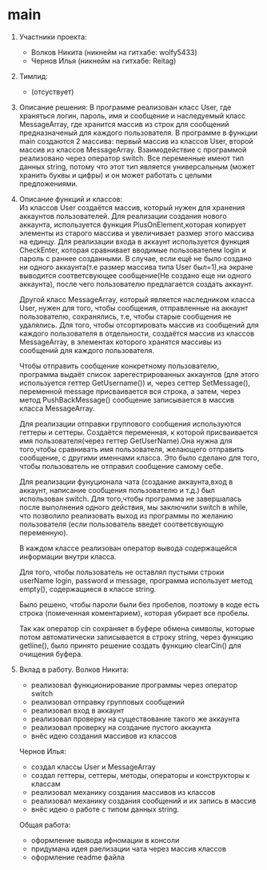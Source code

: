 # main
1.  Участники проекта: 
    - Волков Никита (никнейм на гитхабе: wolfy5433)
    - Чернов Илья (никнейм на гитхабе: Reitag)

2.  Тимлид: 
    - (отсуствует)

3.  Описание решения:
     В программе реализован класс User, где храняться логин, пароль, имя и сообщение и наследуемый класс MessageArray, где хранится массив из строк для сообщений предназначеный для каждого пользователя.
     В программе в функции main создаются 2 массива: первый массив из классов User, второй массив из классов MessageArray. Взаимодействие с программой реализовано через оператор switch.
     Все переменные имеют тип данных string, потому что этот тип является универсальным (может хранить буквы и цифры) и он может работать с целыми предложениями. 

4.  Описание функций и классов:   
    Из классов User создаётся массив, который нужен для хранения аккаунтов пользователей. Для реализации создания нового аккаунта, используется функция PlusOnElement,которая копирует элементы из старого массива и увеличивает размер этого массива на единцу. Для реализации входа в аккаунт используется функция CheckEnter, которая сравнивает вводимые пользователем login и пароль с раннее созданными. В случае, если ещё не было создано ни одного аккаунта(т.е размер массива типа User был=1),на экране выводится соответсвующее сообщение(Не  создано еще ни одного аккаунта), после чего пользователю предлагается создать аккаунт. 
    
    Другой класс MessageArray, который является наследником класса User, нужен для того, чтобы сообщения, отправленные на аккаунт пользователю, сохранялись, т.е, чтобы старые сообщения не удалялись. Для того, чтобы отсортировать массив из сообщений для каждого пользователя в отдельности, создаётся массив из классов MessageArray, в элементах которого хранятся массивы из сообщений для каждого пользователя.

    Чтобы отправить сообщение конкретному пользователю, программа выдаёт список зарегестрированных аккаунтов (для этого используется геттер GetUsername()) и, через сеттер SetMessage(), переменной message присваивается вся строка, а затем, через метод PushBackMessage() сообщение записывается в массив класса MessageArray.
    
    Для реализации отправки группового сообщения используются геттеры и сеттеры. Создаётся переменная, к которой присваивается имя пользователя(через геттер GetUserName).Она нужна для того,чтобы сравнивать имя пользователя, желающего отправить сообщение, с другими именнами класса. Это было сделано для того, чтобы пользователь не отправил сообщение самому себе.

    Для реализации фунуционала чата (создание аккаунта,вход в аккаунт, написание сообщения пользователю и т.д.) был использован switch. Для того,чтобы программа не завершалась после выполнения одного действия, мы заключили switch в while, что позволило реализовать выход из программы по желанию пользователя (если пользователь введет соответсвующую переменную).

    В каждом классе реализован оператор вывода содержащейся информации внутри класса.

    Для того, чтобы пользователь не оставлял пустыми строки userName login, password и message, программа использует метод empty(), содержащиеся в классе string.

    Было решено, чтобы пароли были без пробелов, поэтому в коде есть строка (помеченная коментарием), которая убирает все пробелы.

    Так как оператор cin сохраняет в буфере обмена символы, которые потом автоматически записывается в строку string, через функцию getline(), было принято решение создать функцию clearCin() для очищения буфера.

5.  Вклад в работу.
    Волков Никита:
    -   реализовал функционирование программы через оператор switch
    -   реализовал отправку групповых сообщений
    -   реализовал вход в аккаунт
    -   реализовал проверку на существование такого же аккаунта
    -   реализовал проверку на создание пустого аккаунта
    -   внёс идею создания массивов из классов

    Чернов Илья:
    -   создал классы User и MessageArray
    -   создал геттеры, сеттеры, методы, операторы и конструкторы к классам
    -   реализовал механику создания массивов из классов
    -   реализовал механику создания сообщений и их запись в массив
    -   внёс идею о работе с типом данных string.

    Общая работа:
    -   оформление вывода ифномации в консоли
    -   придумана идея раелизации чата через массив классов
    -   оформление readme файла
